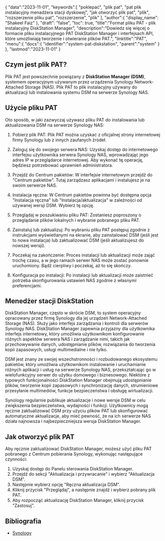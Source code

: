 {
"data":"2023-11-01",
   "keywords":[
"poklepać",
"plik pat",
"pat plik instalacyjny menadżera stacji dyskowej",
"jak otworzyć plik pat",
"plik",
"rozszerzenie pliku pat",
"rozszerzenie",
"plik"
],
   "author":{
"display_name": "Shakeel Faiz"
},
"draft": "false",
"toc": true,
"title":"Format pliku PAT - plik instalacyjny DiskStation Manager",
   "description":"Dowiedz się więcej o formacie pliku instalacyjnego PAT DiskStation Manager i interfejsach API, które umożliwiają tworzenie i otwieranie plików PAT.",
"linktitle":"PAT",
   "menu":{
      "docs":{
         "identifier":"system-pat-diskstation",
         "parent":"system"
}
},
"lastmod":"2023-11-01"
}

## Czym jest plik PAT?

Plik PAT jest powszechnie powiązany z **DiskStation Manager (DSM)**, systemem operacyjnym używanym przez urządzenia Synology Network-Attached Storage (NAS). Plik PAT to plik instalacyjny używany do aktualizacji lub instalowania systemu DSM na serwerze Synology NAS.

## Użycie pliku PAT

Oto sposób, w jaki zazwyczaj używasz pliku PAT do instalowania lub aktualizowania DSM na serwerze Synology NAS:

1. Pobierz plik PAT: Plik PAT można uzyskać z oficjalnej strony internetowej firmy Synology lub z innych zaufanych źródeł.
    







2. Zaloguj się do swojego serwera NAS: Uzyskaj dostęp do internetowego interfejsu użytkownika serwera Synology NAS, wprowadzając jego adres IP w przeglądarce internetowej. Aby wykonać tę operację, będziesz potrzebować uprawnień administratora.
    







3. Przejdź do Centrum pakietów: W interfejsie internetowym przejdź do "Centrum pakietów". Tutaj zarządzasz aplikacjami i instalujesz je na swoim serwerze NAS.
    







4. Instalacja ręczna: W Centrum pakietów powinna być dostępna opcja "Instalacja ręczna" lub "Instalacja/aktualizacja" w zależności od używanej wersji DSM. Wybierz tę opcję.
    







5. Przeglądaj w poszukiwaniu pliku PAT: Zostaniesz poproszony o przeglądanie plików lokalnych i wybranie pobranego pliku PAT.
    







6. Zainstaluj lub zaktualizuj: Po wybraniu pliku PAT postępuj zgodnie z instrukcjami wyświetlanymi na ekranie, aby zainstalować DSM (jeśli jest to nowa instalacja) lub zaktualizować DSM (jeśli aktualizujesz do nowszej wersji).
    







7. Poczekaj na zakończenie: Proces instalacji lub aktualizacji może zająć trochę czasu, a w jego ramach serwer NAS może zostać ponownie uruchomiony. Bądź cierpliwy i poczekaj, aż to się skończy.
    







8. Konfiguracja po instalacji: Po instalacji lub aktualizacji może zaistnieć potrzeba skonfigurowania ustawień NAS zgodnie z własnymi preferencjami.

## Menedżer stacji DiskStation

DiskStation Manager, często w skrócie DSM, to system operacyjny opracowany przez firmę Synology dla jej urządzeń Network-Attached Storage (NAS). Służy jako interfejs zarządzania i kontroli dla serwerów Synology NAS. DiskStation Manager zapewnia przyjazny dla użytkownika interfejs internetowy, który umożliwia użytkownikom konfigurowanie różnych aspektów serwera NAS i zarządzanie nimi, takich jak przechowywanie danych, udostępnianie plików, rozwiązania do tworzenia kopii zapasowych, usługi multimedialne i nie tylko.

DSM jest znany ze swojej wszechstronności i rozbudowanego ekosystemu pakietów, który umożliwia użytkownikom instalowanie i uruchamianie różnych aplikacji i usług na serwerze Synology NAS, przekształcając go w wielofunkcyjny serwer do użytku domowego i biznesowego. Niektóre z typowych funkcjonalności DiskStation Manager obejmują udostępnianie plików, tworzenie kopii zapasowych i synchronizację danych, strumieniowe przesyłanie multimediów, funkcje bezpieczeństwa i obsługę wirtualizacji.

Synology regularnie publikuje aktualizacje i nowe wersje DSM w celu zwiększenia bezpieczeństwa, wydajności i funkcji. Użytkownicy mogą ręcznie zaktualizować DSM przy użyciu plików PAT lub skonfigurować automatyczne aktualizacje, aby mieć pewność, że na ich serwerze NAS działa najnowsza i najbezpieczniejsza wersja DiskStation Manager.

## Jak otworzyć plik PAT

Aby ręcznie zaktualizować DiskStation Manager, możesz użyć pliku PAT pobranego z Centrum pobierania Synology, wykonując następujące czynności:

1. Uzyskaj dostęp do Panelu sterowania DiskStation Manager.
2. Przejdź do sekcji "Aktualizacja i przywracanie" i wybierz "Aktualizacja DSM".
3. Następnie wybierz opcję "Ręczna aktualizacja DSM".
4. Kliknij przycisk "Przeglądaj", a następnie znajdź i wybierz pobrany plik PAT.
5. Aby rozpocząć aktualizację DiskStation Manager, kliknij przycisk "Zastosuj".

## Bibliografia
* [Synology](https://en.wikipedia.org/wiki/Synology)

